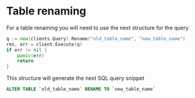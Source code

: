 # Table renaming
For a table renaming you will need to use the next structure for the query
```go
q := new(clients.Query).Rename("old_table_name", "new_table_name")
res, err = client.Execute(q)
if err != nil {
    panic(err)
    return
}
```

This structure will generate the next SQL query snippet
```sql
ALTER TABLE `old_table_name` RENAME TO `new_table_name`
```